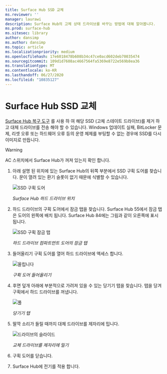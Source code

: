 ```yaml
---
title: Surface Hub SSD 교체
ms.reviewer: ''
manager: laurawi
description: Surface Hub의 고체 상태 드라이브를 바꾸는 방법에 대해 알아봅니다.
ms.prod: surface-hub
ms.sitesec: library
author: dansimp
ms.author: dansimp
ms.topic: article
ms.localizationpriority: medium
ms.openlocfilehash: 17e6018478b608b34c47ce0acd602deb70035474
ms.sourcegitcommit: 109d1d7608ac4667564fa5369e8722e569b8ea36
ms.translationtype: MT
ms.contentlocale: ko-KR
ms.lasthandoff: 06/27/2020
ms.locfileid: "10835127"
---
```

# Surface Hub SSD 교체

[Surface Hub 복구 도구](surface-hub-recovery-tool.md) 를 사용 하 여 해당 SSD (고체 스테이트 드라이브)를 제거 하 고 대체 드라이브를 전송 해야 할 수 있습니다. Windows 업데이트 실패, BitLocker 문제, 리셋 오류 또는 하드웨어 오류 등의 운영 체제를 부팅할 수 없는 경우에 SSD를 다시 이미지로 만듭니다. 


>[!WARNING]
>AC 스위치에서 Surface Hub가 꺼져 있는지 확인 합니다.

1. 아래 설명 된 위치에 있는 Surface Hub의 뒤쪽 부분에서 SSD 구획 도어를 찾습니다. 문이 열려 있는 환기 슬롯이 없기 때문에 식별할 수 있습니다.

    ![SSD 구획 도어](images/ssd-location.png)

    *Surface Hub 하드 드라이브 위치*

2. 하드 드라이브의 구획 도어에서 잠금 탭을 찾습니다. Surface Hub 55에서 잠금 탭은 도어의 왼쪽에 배치 됩니다. Surface Hub 84에는 그림과 같이 오른쪽에 표시 됩니다.

    ![SSD 구획 잠금 탭](images/ssd-lock-tab.png)

    *하드 드라이브 컴파트먼트 도어의 잠금 탭*

3. 들어올리기 구획 도어를 열어 하드 드라이브에 액세스 합니다.

    ![올립니다](images/ssd-lift-door.png)

    *구획 도어 들어올리기*

4. 후면 덮개 아래에 부분적으로 가려져 있을 수 있는 당기기 탭을 찾습니다. 탭을 당겨 구획에서 하드 드라이브를 꺼냅니다.

    ![풀](images/ssd-pull-tab.png)

    *당기기 탭*

5. 딸깍 소리가 들릴 때까지 대체 드라이브를 제자리에 밉니다.

    ![드라이브의 슬라이드](images/ssd-click.png)
    
    *교체 드라이브를 제자리에 밀기*

6. 구획 도어를 닫습니다.

7. Surface Hub에 전기를 적용 합니다.
